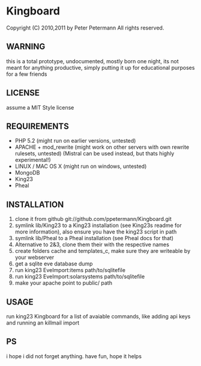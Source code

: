 # Kingboard
Copyright (C) 2010,2011 by Peter Petermann
All rights reserved.

## WARNING
this is a total prototype, undocumented, mostly born one night,
its not meant for anything productive, simply putting it up for 
educational purposes for a few friends

## LICENSE
assume a MIT Style license

## REQUIREMENTS
- PHP 5.2 (might run on earlier versions, untested)
- APACHE + mod_rewrite (might work on other servers with own rewrite rulesets, untested) (Mistral can be used instead, but thats highly experimental!)
- LINUX / MAC OS X (might run on windows, untested)
- MongoDB
- King23
- Pheal

## INSTALLATION
1. clone it from github git://github.com/ppetermann/Kingboard.git
2. symlink lib/King23 to a King23 installation (see King23s readme for more information), also ensure you have the king23 script in path
3. symlink lib/Pheal to a Pheal installation (see Pheal docs for that)
4. Alternative to 2&3, clone them their with the respective names
5. create folders cache and templates_c, make sure they are writeable by your webserver
6. get a sqlite eve database dump
7. run king23 EveImport:items path/to/sqlitefile
8. run king23 EveImport:solarsystems path/to/sqlitefile
9. make your apache point to public/ path

## USAGE
run king23 Kingboard for a list of avaiable commands,
like adding api keys and running an killmail import


## PS
i hope i did not forget anything.
have fun, hope it helps
